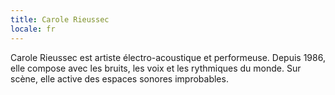 ```yaml
---
title: Carole Rieussec
locale: fr
---
```


Carole Rieussec est artiste électro-acoustique et performeuse. Depuis 1986, elle compose avec les bruits, les voix et les rythmiques du monde. Sur scène, elle active des espaces sonores improbables.
